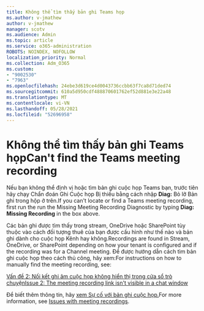 ```yaml
---
title: Không thể tìm thấy bản ghi Teams họp
ms.author: v-jmathew
author: v-jmathew
manager: scotv
ms.audience: Admin
ms.topic: article
ms.service: o365-administration
ROBOTS: NOINDEX, NOFOLLOW
localization_priority: Normal
ms.collection: Adm_O365
ms.custom:
- "9002530"
- "7963"
ms.openlocfilehash: 24ebe3d619ce4d0043736ccbb63f7ca8d71ded74
ms.sourcegitcommit: 610a5d950cdf488870601762ef52d881e3e22a48
ms.translationtype: MT
ms.contentlocale: vi-VN
ms.lasthandoff: 05/28/2021
ms.locfileid: "52696958"
---
```

# <a name="cant-find-the-teams-meeting-recording"></a><span data-ttu-id="ab8cd-102">Không thể tìm thấy bản ghi Teams họp</span><span class="sxs-lookup"><span data-stu-id="ab8cd-102">Can't find the Teams meeting recording</span></span>

<span data-ttu-id="ab8cd-103">Nếu bạn không thể định vị hoặc tìm bản ghi cuộc họp Teams bạn, trước tiên hãy chạy Chẩn đoán Ghi Cuộc họp Bị thiếu bằng cách nhập **Diag:** Bỏ lỡ Bản ghi trong hộp ở trên.</span><span class="sxs-lookup"><span data-stu-id="ab8cd-103">If you can't locate or find a Teams meeting recording, first run the run the Missing Meeting Recording Diagnostic by typing **Diag: Missing Recording** in the box above.</span></span> 

<span data-ttu-id="ab8cd-104">Các bản ghi được tìm thấy trong stream, OneDrive hoặc SharePoint tùy thuộc vào cách đối tượng thuê của bạn được cấu hình như thế nào và bản ghi dành cho cuộc họp Kênh hay không.</span><span class="sxs-lookup"><span data-stu-id="ab8cd-104">Recordings are found in Stream, OneDrive, or SharePoint depending on how your tenant is configured and if the recording was for a Channel meeting.</span></span> <span data-ttu-id="ab8cd-105">Để được hướng dẫn cách tìm bản ghi cuộc họp theo cách thủ công, hãy xem:</span><span class="sxs-lookup"><span data-stu-id="ab8cd-105">For instructions on how to manually find the meeting recording, see:</span></span> 

[<span data-ttu-id="ab8cd-106">Vấn đề 2: Nối kết ghi âm cuộc họp không hiển thị trong cửa sổ trò chuyện</span><span class="sxs-lookup"><span data-stu-id="ab8cd-106">Issue 2: The meeting recording link isn't visible in a chat window</span></span>](/microsoftteams/troubleshoot/meetings/troubleshoot-meeting-recording-issues#issue-2-the-meeting-recording-link-isnt-visible-in-a-chat-window)

<span data-ttu-id="ab8cd-107">Để biết thêm thông tin, hãy [xem Sự cố với bản ghi cuộc họp.](/microsoftteams/troubleshoot/meetings/troubleshoot-meeting-recording-issues)</span><span class="sxs-lookup"><span data-stu-id="ab8cd-107">For more information, see [Issues with meeting recordings](/microsoftteams/troubleshoot/meetings/troubleshoot-meeting-recording-issues).</span></span>
